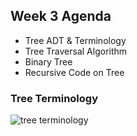 ## Week 3 Agenda
- Tree ADT & Terminology
- Tree Traversal Algorithm
- Binary Tree
- Recursive Code on Tree

### Tree Terminology

![tree terminology](https://github.com/psui3905/COMP2123/edit/master/week3/tree_t1.png)
